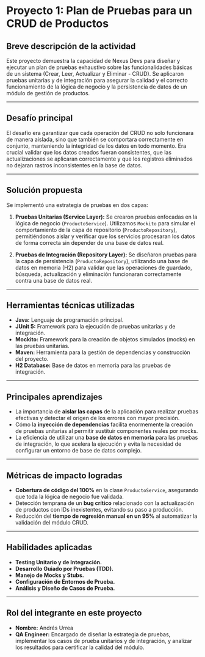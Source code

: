 # Proyecto 1: Plan de Pruebas para un CRUD de Productos

## Breve descripción de la actividad

Este proyecto demuestra la capacidad de Nexus Devs para diseñar y ejecutar un plan de pruebas exhaustivo sobre las funcionalidades básicas de un sistema (Crear, Leer, Actualizar y Eliminar - CRUD). Se aplicaron pruebas unitarias y de integración para asegurar la calidad y el correcto funcionamiento de la lógica de negocio y la persistencia de datos de un módulo de gestión de productos.

---

## Desafío principal

El desafío era garantizar que cada operación del CRUD no solo funcionara de manera aislada, sino que también se comportara correctamente en conjunto, manteniendo la integridad de los datos en todo momento. Era crucial validar que los datos creados fueran consistentes, que las actualizaciones se aplicaran correctamente y que los registros eliminados no dejaran rastros inconsistentes en la base de datos.

---

## Solución propuesta

Se implementó una estrategia de pruebas en dos capas:

1.  **Pruebas Unitarias (Service Layer):** Se crearon pruebas enfocadas en la lógica de negocio (`ProductoService`). Utilizamos `Mockito` para simular el comportamiento de la capa de repositorio (`ProductoRepository`), permitiéndonos aislar y verificar que los servicios procesaran los datos de forma correcta sin depender de una base de datos real.

2.  **Pruebas de Integración (Repository Layer):** Se diseñaron pruebas para la capa de persistencia (`ProductoRepository`), utilizando una base de datos en memoria (H2) para validar que las operaciones de guardado, búsqueda, actualización y eliminación funcionaran correctamente contra una base de datos real.

---

## Herramientas técnicas utilizadas

* **Java:** Lenguaje de programación principal.
* **JUnit 5:** Framework para la ejecución de pruebas unitarias y de integración.
* **Mockito:** Framework para la creación de objetos simulados (mocks) en las pruebas unitarias.
* **Maven:** Herramienta para la gestión de dependencias y construcción del proyecto.
* **H2 Database:** Base de datos en memoria para las pruebas de integración.

---

## Principales aprendizajes

* La importancia de **aislar las capas** de la aplicación para realizar pruebas efectivas y detectar el origen de los errores con mayor precisión.
* Cómo la **inyección de dependencias** facilita enormemente la creación de pruebas unitarias al permitir sustituir componentes reales por mocks.
* La eficiencia de utilizar una **base de datos en memoria** para las pruebas de integración, lo que acelera la ejecución y evita la necesidad de configurar un entorno de base de datos complejo.

---

## Métricas de impacto logradas

* **Cobertura de código del 100%** en la clase `ProductoService`, asegurando que toda la lógica de negocio fue validada.
* Detección temprana de un **bug crítico** relacionado con la actualización de productos con IDs inexistentes, evitando su paso a producción.
* Reducción del **tiempo de regresión manual en un 95%** al automatizar la validación del módulo CRUD.

---

## Habilidades aplicadas

* **Testing Unitario y de Integración.**
* **Desarrollo Guiado por Pruebas (TDD).**
* **Manejo de Mocks y Stubs.**
* **Configuración de Entornos de Prueba.**
* **Análisis y Diseño de Casos de Prueba.**

---

## Rol del integrante en este proyecto

* **Nombre:** Andrés Urrea
* **QA Engineer:** Encargado de diseñar la estrategia de pruebas, implementar los casos de prueba unitarios y de integración, y analizar los resultados para certificar la calidad del módulo.